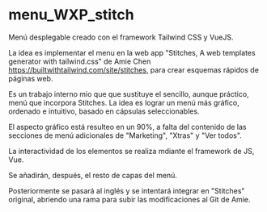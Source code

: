 # menu_WXP_stitch

Menú desplegable creado con el framework Tailwind CSS y VueJS.

La idea es implementar el menu en la web app "Stitches, A web templates generator with tailwind.css" de Amie Chen https://builtwithtailwind.com/site/stitches, para crear esquemas rápidos de páginas web.

Es un trabajo interno mio que que sustituye el sencillo, aunque práctico, menú que incorpora Stitches. La idea es lograr un menú más gráfico, ordenado e intuitivo, basado en cápsulas seleccionables.

El aspecto gráfico  está resulteo en un 90%, a falta del contenido de las secciones de menú adicionales de "Marketing", "Xtras" y "Ver todos".

La interactividad de los elementos se realiza mdiante el framework de JS, Vue.

Se añadirán, después, el resto de capas del menú.

Posteriormente se pasará al inglés y se intentará integrar en "Stitches" original, abriendo una rama para subir las modificaciones al Git de Amie.